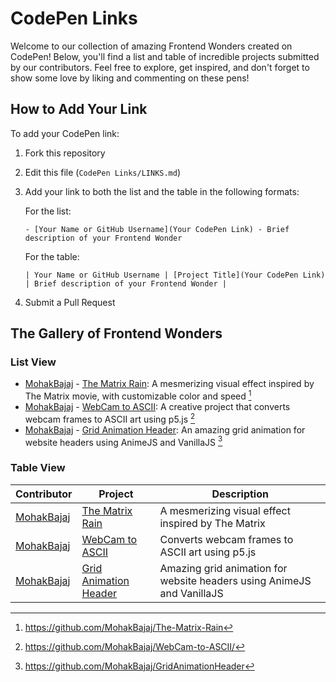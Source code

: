 # CodePen Links

Welcome to our collection of amazing Frontend Wonders created on CodePen! Below, you'll find a list and table of incredible projects submitted by our contributors. Feel free to explore, get inspired, and don't forget to show some love by liking and commenting on these pens!

## How to Add Your Link

To add your CodePen link:

1. Fork this repository
2. Edit this file (`CodePen Links/LINKS.md`)
3. Add your link to both the list and the table in the following formats:

   For the list:

   ```
   - [Your Name or GitHub Username](Your CodePen Link) - Brief description of your Frontend Wonder
   ```

   For the table:

   ```
   | Your Name or GitHub Username | [Project Title](Your CodePen Link) | Brief description of your Frontend Wonder |
   ```

4. Submit a Pull Request

## The Gallery of Frontend Wonders

### List View

<!-- Add your CodePen links below this line -->

- [MohakBajaj](https://github.com/MohakBajaj) - [The Matrix Rain](https://mohakbajaj.github.io/The-Matrix-Rain/): A mesmerizing visual effect inspired by The Matrix movie, with customizable color and speed [^1]
- [MohakBajaj](https://github.com/MohakBajaj) - [WebCam to ASCII](https://mohakbajaj.github.io/WebCam-to-ASCII/): A creative project that converts webcam frames to ASCII art using p5.js [^2]
- [MohakBajaj](https://github.com/MohakBajaj) - [Grid Animation Header](https://mohakbajaj.github.io/GridAnimationHeader/): An amazing grid animation for website headers using AnimeJS and VanillaJS [^3]

### Table View

| Contributor                                 | Project                                                                    | Description                                                            |
| ------------------------------------------- | -------------------------------------------------------------------------- | ---------------------------------------------------------------------- |
| [MohakBajaj](https://github.com/MohakBajaj) | [The Matrix Rain](https://mohakbajaj.github.io/The-Matrix-Rain/)           | A mesmerizing visual effect inspired by The Matrix                     |
| [MohakBajaj](https://github.com/MohakBajaj) | [WebCam to ASCII](https://mohakbajaj.github.io/WebCam-to-ASCII/)           | Converts webcam frames to ASCII art using p5.js                        |
| [MohakBajaj](https://github.com/MohakBajaj) | [Grid Animation Header](https://mohakbajaj.github.io/GridAnimationHeader/) | Amazing grid animation for website headers using AnimeJS and VanillaJS |

<!-- Add your CodePen links to the table below this line -->

[^1]: https://github.com/MohakBajaj/The-Matrix-Rain
[^2]: https://github.com/MohakBajaj/WebCam-to-ASCII/
[^3]: https://github.com/MohakBajaj/GridAnimationHeader
